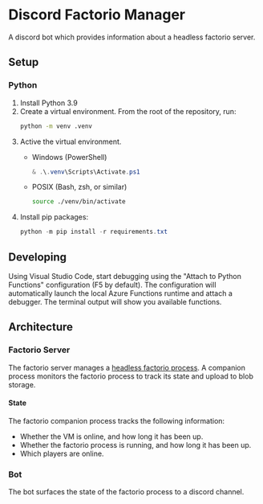# Discord Factorio Manager
A discord bot which provides information about a headless factorio server.

## Setup
### Python
1. Install Python 3.9
1. Create a virtual environment. From the root of the repository, run:
    ```bash
    python -m venv .venv
    ```
1. Active the virtual environment.
    - Windows (PowerShell)
        ```powershell
        & .\.venv\Scripts\Activate.ps1
        ```

    - POSIX (Bash, zsh, or similar)
        ```bash
        source ./venv/bin/activate
        ```
1. Install pip packages:
    ```powershell
    python -m pip install -r requirements.txt
    ```

## Developing
Using Visual Studio Code, start debugging using the "Attach to Python Functions" configuration (F5 by default).
The configuration will automatically launch the local Azure Functions runtime and attach a debugger.
The terminal output will show you available functions.

## Architecture
### Factorio Server
The factorio server manages a [headless factorio process](https://wiki.factorio.com/Multiplayer#Dedicated.2FHeadless_server).
A companion process monitors the factorio process to track its state and upload to blob storage.

#### State
The factorio companion process tracks the following information:
- Whether the VM is online, and how long it has been up.
- Whether the factorio process is running, and how long it has been up.
- Which players are online.

### Bot
The bot surfaces the state of the factorio process to a discord channel.
